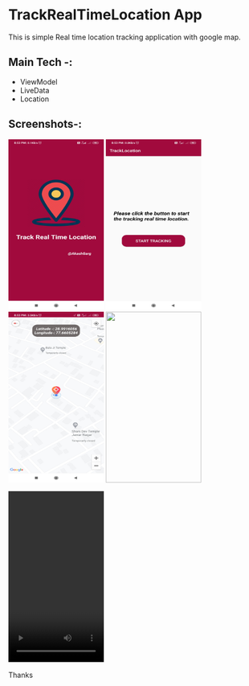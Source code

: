 # TrackRealTimeLocation App
This is simple Real time location tracking application with google map.

## Main Tech -: 

 * ViewModel
 * LiveData
 * Location

## Screenshots-: 

<div class="row">
<img src="https://github.com/er-akashgarg/TrackRealTimeLocation/blob/master/screenshots/image1.jpg" width="190" height="340" />
<img src="https://github.com/er-akashgarg/TrackRealTimeLocation/blob/master/screenshots/image2.jpg" width="190" height="340" />
<img src="https://github.com/er-akashgarg/TrackRealTimeLocation/blob/master/screenshots/image3.jpg" width="190" height="340" />
<img src="https://github.com/er-akashgarg/TrackRealTimeLocation/blob/master/screenshots/vd.mp4" width="190" height="340" />
 
 <video src="https://github.com/er-akashgarg/TrackRealTimeLocation/blob/master/screenshots/vd.mp4" width="190" height="340" controls preload></video>
 
</div>


Thanks
 
